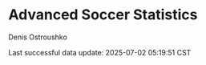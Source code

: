 # Advanced Soccer Statistics
Denis Ostroushko

<!-- gfm -->

Last successful data update: 2025-07-02 05:19:51 CST
